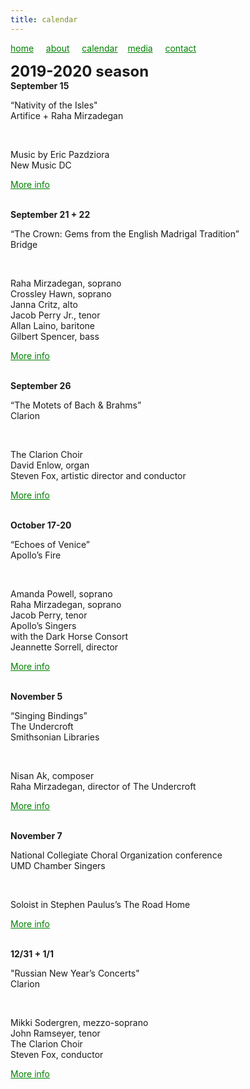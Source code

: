 ```yaml
---
title: calendar
---
```

<style>
a { color: green; } 
</style>
[home](/)&nbsp;&nbsp;&nbsp;&nbsp; [about](/about.html)&nbsp;&nbsp;&nbsp;&nbsp; [calendar](/calendar.html)&nbsp;&nbsp;&nbsp; [media](/media.html)&nbsp;&nbsp;&nbsp;&nbsp; [contact](/contact.html)

<font size="+2">
<b>2019-2020 season</b>
</font>

<br>
<b>September 15</b>
<p>“Nativity of the Isles"<br>Artifice + Raha Mirzadegan</p>
<br>
<p>Music by Eric Pazdziora<br>New Music DC</p><style>
a { color: green; } 
</style>
<p><a href="https://www.districtnewmusiccoalition.com/new-music-dc-19">More info</a></p>

<br>
<b>September 21 + 22</b>
<p>“The Crown: Gems from the English Madrigal Tradition”<br>Bridge</p>
<br>
<p>Raha Mirzadegan, soprano<br>Crossley Hawn, soprano<br>Janna Critz, alto<br>Jacob Perry Jr., tenor<br>Allan Laino, baritone<br>Gilbert Spencer, bass</p><style>
a { color: green; } 
</style>
<p><a href="https://bridgevoices.org/concerts/the_crown.html">More info</a></p>

<br>
<b>September 26</b>
<p>“The Motets of Bach & Brahms”<br>Clarion</p>
<br> 
<p>The Clarion Choir<br>David Enlow, organ<br>Steven Fox, artistic director and conductor</p><style>
a { color: green; } 
</style>
<p><a href="http://www.clarionsociety.org/events/2019-20-season/motets.html">More info</a></p>

<br>
<b>October 17-20</b>
<p>“Echoes of Venice”<br>Apollo’s Fire</p>
<br>
<p>Amanda Powell, soprano<br>Raha Mirzadegan, soprano<br>Jacob Perry, tenor<br>Apollo’s Singers<br>with the Dark Horse Consort<br>Jeannette Sorrell, director</p><style>
a { color: green; } 
</style>
<p><a href="https://apollosfire.org/event/echoes-of-venice/">More info</a></p>

<br>
<b>November 5</b>
<p>“Singing Bindings”<br>The Undercroft<br>Smithsonian Libraries</p>
<br>
<p>Nisan Ak, composer<br>Raha Mirzadegan, director of The Undercroft</p><style>
a { color: green; } 
</style>
<p><a href="https://library.si.edu/event/singing-bindings">More info</a></p>

<br>
<b>November 7</b>
<p>National Collegiate Choral Organization conference<br>UMD Chamber Singers</p>
<br>
<p>Soloist in Stephen Paulus’s The Road Home</p><style>
a { color: green; } 
</style>
<p><a href="https://www.ncco-usa.org/conferences/">More info</a></p>

<br>
<b>12/31 + 1/1</b>
<p>"Russian New Year’s Concerts"<br>Clarion</p>
<br>
<p>Mikki Sodergren, mezzo-soprano<br>John Ramseyer, tenor<br>The Clarion Choir<br>Steven Fox, conductor</p><style>
a { color: green; } 
</style>
<p><a href="http://www.clarionsociety.org/events/2019-20-season/vespers.html">More info</a></p>
